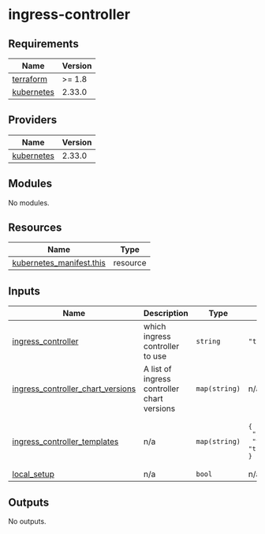 # ingress-controller

<!-- BEGINNING OF PRE-COMMIT-TERRAFORM DOCS HOOK -->
## Requirements

| Name | Version |
|------|---------|
| <a name="requirement_terraform"></a> [terraform](#requirement\_terraform) | >= 1.8 |
| <a name="requirement_kubernetes"></a> [kubernetes](#requirement\_kubernetes) | 2.33.0 |

## Providers

| Name | Version |
|------|---------|
| <a name="provider_kubernetes"></a> [kubernetes](#provider\_kubernetes) | 2.33.0 |

## Modules

No modules.

## Resources

| Name | Type |
|------|------|
| [kubernetes_manifest.this](https://registry.terraform.io/providers/hashicorp/kubernetes/2.33.0/docs/resources/manifest) | resource |

## Inputs

| Name | Description | Type | Default | Required |
|------|-------------|------|---------|:--------:|
| <a name="input_ingress_controller"></a> [ingress\_controller](#input\_ingress\_controller) | which ingress controller to use | `string` | `"traefik"` | no |
| <a name="input_ingress_controller_chart_versions"></a> [ingress\_controller\_chart\_versions](#input\_ingress\_controller\_chart\_versions) | A list of ingress controller chart versions | `map(string)` | n/a | yes |
| <a name="input_ingress_controller_templates"></a> [ingress\_controller\_templates](#input\_ingress\_controller\_templates) | n/a | `map(string)` | <pre>{<br>  "ingress-nginx": "ingress-nginx.tftpl",<br>  "traefik": "traefik.tftpl"<br>}</pre> | no |
| <a name="input_local_setup"></a> [local\_setup](#input\_local\_setup) | n/a | `bool` | n/a | yes |

## Outputs

No outputs.
<!-- END OF PRE-COMMIT-TERRAFORM DOCS HOOK -->
